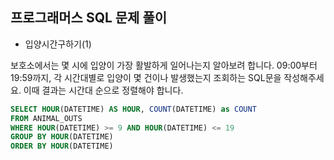 ## 프로그래머스 SQL 문제 풀이

- 입양시간구하기(1)

보호소에서는 몇 시에 입양이 가장 활발하게 일어나는지 알아보려 합니다. 09:00부터 19:59까지, 각 시간대별로 입양이 몇 건이나 발생했는지 조회하는 SQL문을 작성해주세요. 이때 결과는 시간대 순으로 정렬해야 합니다.

~~~sql
SELECT HOUR(DATETIME) AS HOUR, COUNT(DATETIME) as COUNT
FROM ANIMAL_OUTS
WHERE HOUR(DATETIME) >= 9 AND HOUR(DATETIME) <= 19
GROUP BY HOUR(DATETIME)
ORDER BY HOUR(DATETIME) 
~~~

